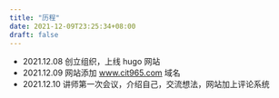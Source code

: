```yaml
---
title: "历程"
date: 2021-12-09T23:25:34+08:00
draft: false
---
```


- 2021.12.08 创立组织，上线 hugo 网站
- 2021.12.09 网站添加 www.cit965.com 域名
- 2021.12.10 讲师第一次会议，介绍自己，交流想法，网站加上评论系统

